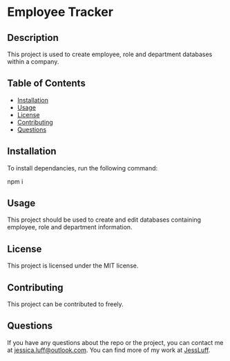 # Employee Tracker

## Description

This project is used to create employee, role and department databases within a company.

## Table of Contents

- [Installation](#installation)
- [Usage](#usage)
- [License](#license)
- [Contributing](#contributing)
- [Questions](#questions)

## Installation

To install dependancies, run the following command:

npm i

## Usage

This project should be used to create and edit databases containing employee, role and department information.

## License

This project is licensed under the MIT license.

## Contributing

This project can be contributed to freely.

## Questions

If you have any questions about the repo or the project, you can contact me at jessica.luff@outlook.com.
You can find more of my work at [JessLuff](https://github.com/JessLuff/).
